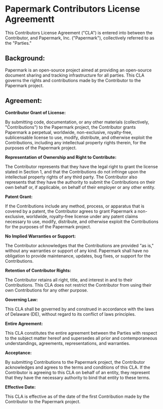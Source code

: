 # Papermark Contributors License Agreementt

This Contributors License Agreement ("CLA") is entered into between the Contributor, and Papermark, Inc. ("Papermark"), collectively referred to as the "Parties."

## Background:

Papermark is an open-source project aimed at providing an open-source document sharing and tracking infrastructure for all parties. This CLA governs the rights and contributions made by the Contributor to the Papermark project.

## Agreement:

**Contributor Grant of License:**

By submitting code, documentation, or any other materials (collectively, "Contributions") to the Papermark project, the Contributor grants Papermark a perpetual, worldwide, non-exclusive, royalty-free, sublicensable license to use, modify, distribute, and otherwise exploit the Contributions, including any intellectual property rights therein, for the purposes of the Papermark project.

**Representation of Ownership and Right to Contribute:**

The Contributor represents that they have the legal right to grant the license stated in Section 1, and that the Contributions do not infringe upon the intellectual property rights of any third party. The Contributor also represents that they have the authority to submit the Contributions on their own behalf or, if applicable, on behalf of their employer or any other entity.

**Patent Grant:**

If the Contributions include any method, process, or apparatus that is covered by a patent, the Contributor agrees to grant Papermark a non-exclusive, worldwide, royalty-free license under any patent claims necessary to use, modify, distribute, and otherwise exploit the Contributions for the purposes of the Papermark project.

**No Implied Warranties or Support:**

The Contributor acknowledges that the Contributions are provided "as is," without any warranties or support of any kind. Papermark shall have no obligation to provide maintenance, updates, bug fixes, or support for the Contributions.

**Retention of Contributor Rights:**

The Contributor retains all right, title, and interest in and to their Contributions. This CLA does not restrict the Contributor from using their own Contributions for any other purpose.

**Governing Law:**

This CLA shall be governed by and construed in accordance with the laws of Delaware (DE), without regard to its conflict of laws principles.

**Entire Agreement:**

This CLA constitutes the entire agreement between the Parties with respect to the subject matter hereof and supersedes all prior and contemporaneous understandings, agreements, representations, and warranties.

**Acceptance:**

By submitting Contributions to the Papermark project, the Contributor acknowledges and agrees to the terms and conditions of this CLA. If the Contributor is agreeing to this CLA on behalf of an entity, they represent that they have the necessary authority to bind that entity to these terms.

**Effective Date:**

This CLA is effective as of the date of the first Contribution made by the Contributor to the Papermark project.
